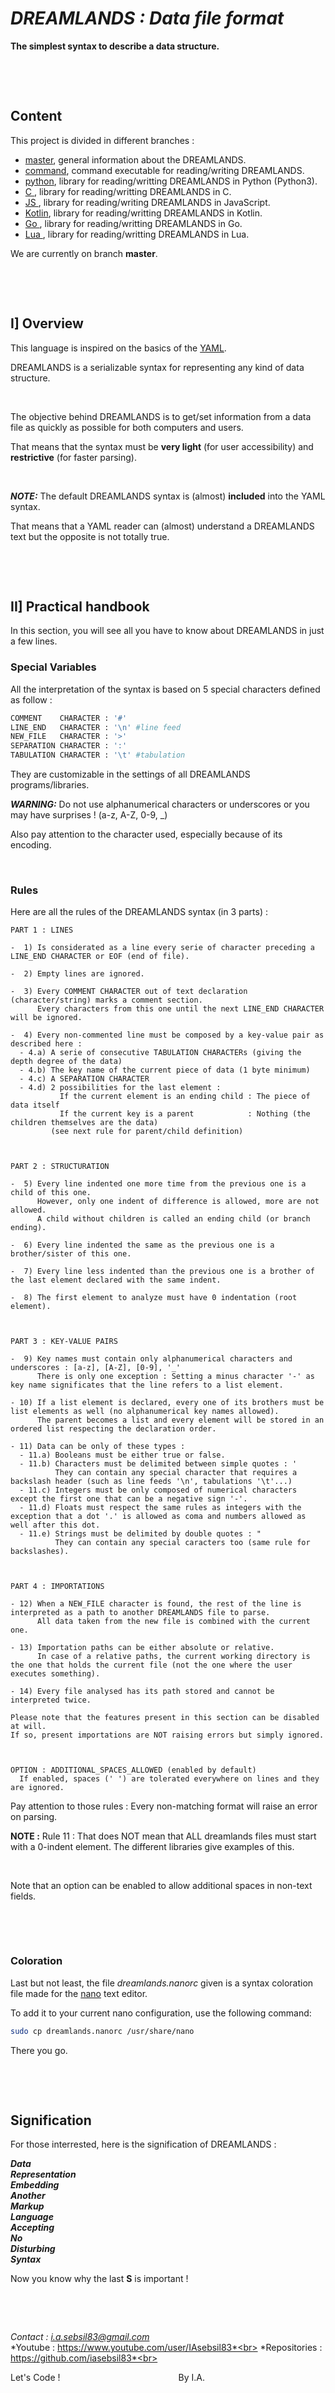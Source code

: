 # ***DREAMLANDS : Data file format***

**The simplest syntax to describe a data structure.**

&nbsp;

&nbsp;



## Content

This project is divided in different branches :
- [master](https://github.com/iasebsil83/DREAMLANDS), general information about the DREAMLANDS.
- [command](https://github.com/iasebsil83/DREAMLANDS/tree/command), command executable for reading/writing DREAMLANDS.
- [python](https://github.com/iasebsil83/DREAMLANDS/tree/python), library for reading/writting DREAMLANDS in Python (Python3).
- [C     ](https://github.com/iasebsil83/DREAMLANDS/tree/c), library for reading/writting DREAMLANDS in C.
- [JS    ](https://github.com/iasebsil83/DREAMLANDS/tree/javascript), library for reading/writing DREAMLANDS in JavaScript.
- [Kotlin](https://github.com/iasebsil83/DREAMLANDS/tree/kotlin), library for reading/writting DREAMLANDS in Kotlin.
- [Go    ](https://github.com/iasebsil83/DREAMLANDS/tree/go), library for reading/writting DREAMLANDS in Go.
- [Lua   ](https://github.com/iasebsil83/DREAMLANDS/tree/lua), library for reading/writting DREAMLANDS in Lua.

We are currently on branch **master**.

&nbsp;

&nbsp;



## I] Overview

This language is inspired on the basics of the [YAML](https://yaml.org).

DREAMLANDS is a serializable syntax for representing any kind of data structure.

&nbsp;

The objective behind DREAMLANDS is to get/set information from a data file as quickly as possible for both computers and users.

That means that the syntax must be **very light** (for user accessibility) and **restrictive** (for faster parsing).

&nbsp;

***NOTE:*** The default DREAMLANDS syntax is (almost) **included** into the YAML syntax.

That means that a YAML reader can (almost) understand a DREAMLANDS text but the opposite is not totally true.

&nbsp;

&nbsp;



## II] Practical handbook

In this section, you will see all you have to know about DREAMLANDS in just a few lines.

### Special Variables

All the interpretation of the syntax is based on 5 special characters defined as follow :
```python
COMMENT    CHARACTER : '#'
LINE_END   CHARACTER : '\n' #line feed
NEW_FILE   CHARACTER : '>'
SEPARATION CHARACTER : ':'
TABULATION CHARACTER : '\t' #tabulation
```
They are customizable in the settings of all DREAMLANDS programs/libraries.

***WARNING:*** Do not use alphanumerical characters or underscores or you may have surprises ! (a-z, A-Z, 0-9, _)

Also pay attention to the character used, especially because of its encoding.

&nbsp;

### Rules

Here are all the rules of the DREAMLANDS syntax (in 3 parts) :

```
PART 1 : LINES

-  1) Is considerated as a line every serie of character preceding a LINE_END CHARACTER or EOF (end of file).

-  2) Empty lines are ignored.

-  3) Every COMMENT CHARACTER out of text declaration (character/string) marks a comment section.
      Every characters from this one until the next LINE_END CHARACTER will be ignored.

-  4) Every non-commented line must be composed by a key-value pair as described here :
  - 4.a) A serie of consecutive TABULATION CHARACTERs (giving the depth degree of the data)
  - 4.b) The key name of the current piece of data (1 byte minimum)
  - 4.c) A SEPARATION CHARACTER
  - 4.d) 2 possibilities for the last element :
           If the current element is an ending child : The piece of data itself
           If the current key is a parent            : Nothing (the children themselves are the data)
         (see next rule for parent/child definition)



PART 2 : STRUCTURATION

-  5) Every line indented one more time from the previous one is a child of this one.
      However, only one indent of difference is allowed, more are not allowed.
      A child without children is called an ending child (or branch ending).

-  6) Every line indented the same as the previous one is a brother/sister of this one.

-  7) Every line less indented than the previous one is a brother of the last element declared with the same indent.

-  8) The first element to analyze must have 0 indentation (root element).



PART 3 : KEY-VALUE PAIRS

-  9) Key names must contain only alphanumerical characters and underscores : [a-z], [A-Z], [0-9], '_'
      There is only one exception : Setting a minus character '-' as key name significates that the line refers to a list element.

- 10) If a list element is declared, every one of its brothers must be list elements as well (no alphanumerical key names allowed).
      The parent becomes a list and every element will be stored in an ordered list respecting the declaration order.

- 11) Data can be only of these types :
  - 11.a) Booleans must be either true or false.
  - 11.b) Characters must be delimited between simple quotes : '
          They can contain any special character that requires a backslash header (such as line feeds '\n', tabulations '\t'...)
  - 11.c) Integers must be only composed of numerical characters except the first one that can be a negative sign '-'.
  - 11.d) Floats must respect the same rules as integers with the exception that a dot '.' is allowed as coma and numbers allowed as well after this dot.
  - 11.e) Strings must be delimited by double quotes : "
          They can contain any special caracters too (same rule for backslashes).



PART 4 : IMPORTATIONS

- 12) When a NEW_FILE character is found, the rest of the line is interpreted as a path to another DREAMLANDS file to parse.
      All data taken from the new file is combined with the current one.

- 13) Importation paths can be either absolute or relative.
      In case of a relative paths, the current working directory is the one that holds the current file (not the one where the user executes something).

- 14) Every file analysed has its path stored and cannot be interpreted twice.

Please note that the features present in this section can be disabled at will.
If so, present importations are NOT raising errors but simply ignored.



OPTION : ADDITIONAL_SPACES_ALLOWED (enabled by default)
  If enabled, spaces (' ') are tolerated everywhere on lines and they are ignored.
```

Pay attention to those rules : Every non-matching format will raise an error on parsing.

**NOTE :** Rule 11 : That does NOT mean that ALL dreamlands files must start with a 0-indent element.
The different libraries give examples of this.

&nbsp;

Note that an option can be enabled to allow additional spaces in non-text fields.

&nbsp;

&nbsp;

### Coloration

Last but not least, the file *dreamlands.nanorc* given is a syntax coloration file made for the [nano](https://www.nano-editor.org/) text editor.

To add it to your current nano configuration, use the following command:
```bash
sudo cp dreamlands.nanorc /usr/share/nano
```
There you go.

&nbsp;

&nbsp;



## Signification

For those interrested, here is the signification of DREAMLANDS :

***Data<br>
Representation<br>
Embedding<br>
Another<br>
Markup<br>
Language<br>
Accepting<br>
No<br>
Disturbing<br>
Syntax***

Now you know why the last **S** is important !

&nbsp;

&nbsp;


*Contact      : i.a.sebsil83@gmail.com*<br>
*Youtube      : https://www.youtube.com/user/IAsebsil83*<br>
*Repositories : https://github.com/iasebsil83*<br>

Let's Code ! &nbsp;&nbsp;&nbsp;&nbsp;&nbsp;&nbsp;&nbsp;
&nbsp;&nbsp;&nbsp;&nbsp;&nbsp;&nbsp;&nbsp;&nbsp;&nbsp;
&nbsp;&nbsp;&nbsp;&nbsp;&nbsp;&nbsp;&nbsp;&nbsp;&nbsp;
&nbsp;&nbsp;&nbsp;&nbsp;&nbsp;&nbsp;&nbsp;&nbsp;&nbsp;
&nbsp;&nbsp;&nbsp;&nbsp;&nbsp;&nbsp;&nbsp;&nbsp;&nbsp;By I.A.
